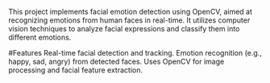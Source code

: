 
This project implements facial emotion detection using OpenCV, aimed at recognizing emotions from human faces in real-time. It utilizes computer vision techniques to analyze facial expressions and classify them into different emotions.

#Features
Real-time facial detection and tracking.
Emotion recognition (e.g., happy, sad, angry) from detected faces.
Uses OpenCV for image processing and facial feature extraction.
